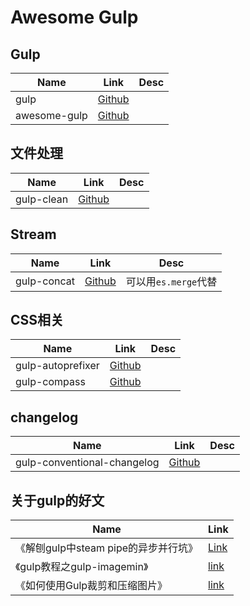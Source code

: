 # Awesome Gulp

## Gulp

Name|Link|Desc
---|---|---
gulp|[Github](https://github.com/gulpjs/gulp)
awesome-gulp|[Github](https://github.com/alferov/awesome-gulp)

## 文件处理

Name|Link|Desc
---|---|---
gulp-clean|[Github](https://github.com/peter-vilja/gulp-clean)|


## Stream

Name|Link|Desc
---|---|---
gulp-concat|[Github](https://github.com/contra/gulp-concat)|可以用`es.merge`代替


## CSS相关

Name|Link|Desc
---|---|---
gulp-autoprefixer|[Github](https://github.com/sindresorhus/gulp-autoprefixer)|
gulp-compass|[Github](https://github.com/appleboy/gulp-compass)|


## changelog

Name|Link|Desc
---|---|---
gulp-conventional-changelog|[Github](https://github.com/conventional-changelog-archived-repos/gulp-conventional-changelog)


## 关于gulp的好文

Name|Link
---|---
《解刨gulp中steam pipe的异步并行坑》|[Link](http://www.tangshuang.net/2935.html)
《gulp教程之gulp-imagemin》|[link](http://blog.csdn.net/zhongguohaoshaonian/article/details/53213657)
《如何使用Gulp裁剪和压缩图片》|[link](http://geek100.com/2684.html)
